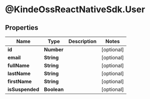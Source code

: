 # @KindeOssReactNativeSdk.User

## Properties

Name | Type | Description | Notes
------------ | ------------- | ------------- | -------------
**id** | **Number** |  | [optional] 
**email** | **String** |  | [optional] 
**fullName** | **String** |  | [optional] 
**lastName** | **String** |  | [optional] 
**firstName** | **String** |  | [optional] 
**isSuspended** | **Boolean** |  | [optional] 


